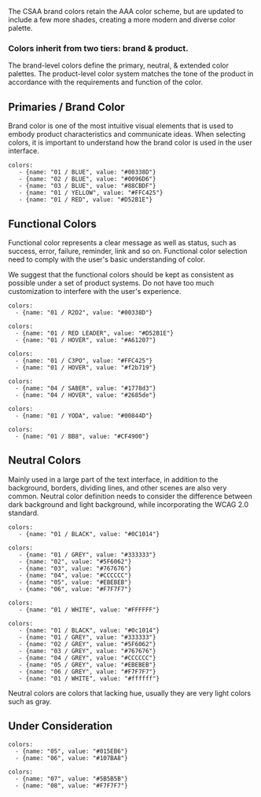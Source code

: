 The CSAA brand colors retain the AAA color scheme, but are updated to include a few more shades, creating a more modern and diverse color palette.

### Colors inherit from two tiers: **brand** & **product**.

The brand-level colors define the primary, neutral, & extended color palettes. The product-level color system matches the tone of the product in accordance with the requirements and function of the color.

## Primaries / Brand Color
Brand color is one of the most intuitive visual elements that is used to embody product characteristics and communicate ideas. When selecting colors, it is important to understand how the brand color is used in the user interface.

```color-palette
colors:
   - {name: "01 / BLUE", value: "#00338D"}
   - {name: "02 / BLUE", value: "#0096D6"}
   - {name: "03 / BLUE", value: "#88CBDF"}
   - {name: "01 / YELLOW", value: "#FFC425"}
   - {name: "01 / RED", value: "#D52B1E"}
```

## Functional Colors
Functional color represents a clear message as well as status, such as success, error, failure, reminder, link and so on. Functional color selection need to comply with the user's basic understanding of color.

We suggest that the functional colors should be kept as consistent as possible under a set of product systems. Do not have too much customization to interfere with the user's experience.


```color-palette|span-1
colors:
  - {name: "01 / R2D2", value: "#00338D"}
```
```color-palette|span-1
colors:
  - {name: "01 / RED LEADER", value: "#D52B1E"}
  - {name: "01 / HOVER", value: "#A61207"}
```
```color-palette|span-1
colors:
  - {name: "01 / C3PO", value: "#FFC425"}
  - {name: "01 / HOVER", value: "#f2b719"}
```
```color-palette|span-1
colors:
  - {name: "04 / SABER", value: "#1778d3"}
  - {name: "04 / HOVER", value: "#2685de"}
```
```color-palette|span-1
colors:
  - {name: "01 / YODA", value: "#00844D"}
```
```color-palette|span-1
colors:
  - {name: "01 / BB8", value: "#CF4900"}
```

## Neutral Colors
Mainly used in a large part of the text interface, in addition to the background, borders, dividing lines, and other scenes are also very common. Neutral color definition needs to consider the difference between dark background and light background, while incorporating the WCAG 2.0 standard.

```color-palette|span-1
colors:
   - {name: "01 / BLACK", value: "#0C1014"}
```
```color-palette|span-1
colors:
   - {name: "01 / GREY", value: "#333333"}
   - {name: "02", value: "#5F6062"}
   - {name: "03", value: "#767676"}
   - {name: "04", value: "#CCCCCC"}
   - {name: "05", value: "#EBEBEB"}
   - {name: "06", value: "#F7F7F7"}
```
```color-palette|span-1
colors:
   - {name: "01 / WHITE", value: "#FFFFFF"}
```
```color-palette|horizontal
colors:
   - {name: "01 / BLACK", value: "#0c1014"}
   - {name: "01 / GREY", value: "#333333"}
   - {name: "02 / GREY", value: "#5F6062"}
   - {name: "03 / GREY", value: "#767676"}
   - {name: "04 / GREY", value: "#CCCCCC"}
   - {name: "05 / GREY", value: "#EBEBEB"}
   - {name: "06 / GREY", value: "#F7F7F7"}
   - {name: "01 / WHITE", value: "#ffffff"}
```
Neutral colors are colors that lacking hue, usually they are very light colors such as gray.

## Under Consideration
```color-palette|span-1
colors:
  - {name: "05", value: "#015EB6"}
  - {name: "06", value: "#107BA8"}
```
```color-palette|span-1
colors:
  - {name: "07", value: "#5B5B5B"}
  - {name: "08", value: "#F7F7F7"}
```
